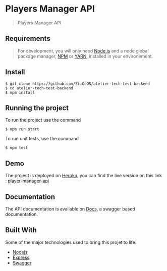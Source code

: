 # Players Manager API

> Players Manager API

## Requirements

> For development, you will only need [Node.js](https://nodejs.org/) and a node global package manager, [NPM](https://npmjs.org/) or [YARN](https://yarnpkg.com/), installed in your environement.
## Install

    $ git clone https://github.com/ZiiQoOS/atelier-tech-test-backend
    $ cd atelier-tech-test-backend
    $ npm install

## Running the project

To run the project use the command

    $ npm run start

To run unit tests, use the command

    $ npm test


## Demo
The project is deployed on [Heroku](https://heroku.com), you can find the live version on this link : [player-manager-api](https://atelier-tech-test-backend.herokuapp.com/)

## Documentation
The API documentation is available on [Docs](https://atelier-tech-test-backend.herokuapp.com/api-docs/), a swagger based documentation.

## Built With
Some of the major technologies used to bring this projet to life:
* [Nodejs](https://nodejs.org/)
* [Express](https://expressjs.com/)
* [Swagger](https://swagger.io/)

